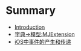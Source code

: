 # Summary

* [Introduction](README.md)
* [字典-&gt;模型:MJExtension](chapter1.md)
* [iOS中事件的产生和传递](chapter2.md)

